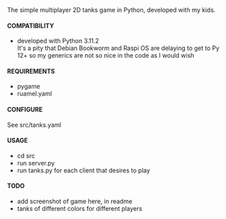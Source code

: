 The simple multiplayer 2D tanks game in Python, developed with my kids.  

#### COMPATIBILITY
- developed with Python 3.11.2  
  It's a pity that Debian Bookworm and Raspi OS are delaying to get to Py 12+ so my generics are not so nice in the code as I would wish

#### REQUIREMENTS
- pygame
- ruamel.yaml

#### CONFIGURE
See src/tanks.yaml
        
#### USAGE
- cd src
- run server.py
- run tanks.py for each client that desires to play

#### TODO
- add screenshot of game here, in readme
- tanks of different colors for different players
